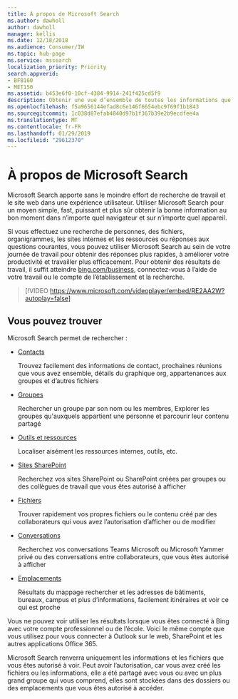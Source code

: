 ```yaml
---
title: À propos de Microsoft Search
ms.author: dawholl
author: dawholl
manager: kellis
ms.date: 12/18/2018
ms.audience: Consumer/IW
ms.topic: hub-page
ms.service: mssearch
localization_priority: Priority
search.appverid:
- BFB160
- MET150
ms.assetid: b453e6f0-10cf-4384-9914-241f425cd5f9
description: Obtenir une vue d’ensemble de toutes les informations que vous pouvez trouver lorsque vous utilisez Microsoft Search
ms.openlocfilehash: f5a9656144efad8c6e146f6654ebc9f69f1b1843
ms.sourcegitcommit: 1c038d87efab4840d97b1f367b39e2b9ecdfee4a
ms.translationtype: MT
ms.contentlocale: fr-FR
ms.lasthandoff: 01/29/2019
ms.locfileid: "29612370"
---
```

# <a name="about-microsoft-search"></a>À propos de Microsoft Search

Microsoft Search apporte sans le moindre effort de recherche de travail et le site web dans une expérience utilisateur. Utiliser Microsoft Search pour un moyen simple, fast, puissant et plus sûr obtenir la bonne information au bon moment dans n’importe quel navigateur et sur n’importe quel appareil.
  
Si vous effectuez une recherche de personnes, des fichiers, organigrammes, les sites internes et les ressources ou réponses aux questions courantes, vous pouvez utiliser Microsoft Search au sein de votre journée de travail pour obtenir des réponses plus rapides, à améliorer votre productivité et travailler plus efficacement. Pour obtenir des résultats de travail, il suffit atteindre [bing.com/business](https://www.bing.com/business), connectez-vous à l’aide de votre travail ou le compte de l’établissement et la recherche. 
  
> [!VIDEO https://www.microsoft.com/videoplayer/embed/RE2AA2W?autoplay=false]

## <a name="what-you-can-find"></a>Vous pouvez trouver
  
Microsoft Search permet de rechercher :
  
- [Contacts](find-people-and-groups.md)
    
    Trouvez facilement des informations de contact, prochaines réunions que vous avez ensemble, détails du graphique org, appartenances aux groupes et d’autres fichiers
    
- [Groupes](find-people-and-groups.md)
    
    Rechercher un groupe par son nom ou les membres, Explorer les groupes qu'auxquels appartient une personne et parcourir leur contenu partagé
    
- [Outils et ressources](find-resources-tools-and-more.md)
    
    Localiser aisément les ressources internes, outils, etc.
    
- [Sites SharePoint](find-sharepoint-sites.md)
    
    Recherchez vos sites SharePoint ou SharePoint créées par groupes ou des collègues de travail que vous êtes autorisé à afficher
    
- [Fichiers](find-files.md)
    
    Trouver rapidement vos propres fichiers ou le contenu créé par des collaborateurs qui vous avez l’autorisation d’afficher ou de modifier
    
- [Conversations](find-conversations.md)
    
    Recherchez vos conversations Teams Microsoft ou Microsoft Yammer privé ou des conversations entre collaborateurs, que vous êtes autorisé à afficher
    
- [Emplacements](find-locations.md)
    
    Résultats du mappage rechercher et les adresses de bâtiments, bureaux, campus et plus d’informations, facilement itinéraires et voir ce qui est proche    
    
Vous ne pouvez voir utiliser les résultats lorsque vous êtes connecté à Bing avec votre compte professionnel ou de l’école. Voici le même compte que vous utilisez pour vous connecter à Outlook sur le web, SharePoint et les autres applications Office 365. 
  
Microsoft Search renverra uniquement les informations et les fichiers que vous êtes autorisé à voir. Peut avoir l’autorisation, car vous avez créé les fichiers ou les informations, elle a été partagé avec vous ou avec un plus grand groupe qui vous comprend, elles sont stockées dans des dossiers ou des emplacements que vous êtes autorisé à accéder.

  

